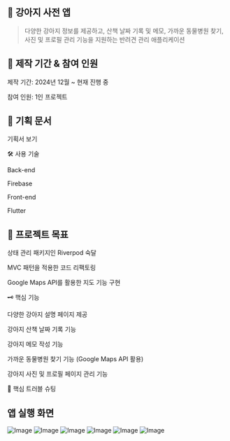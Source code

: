 🐶 강아지 사전 앱
---

>다양한 강아지 정보를 제공하고, 산책 날짜 기록 및 메모, 가까운 동물병원 찾기, 사진 및 프로필 관리 기능을 지원하는 반려견 관리 애플리케이션

📅 제작 기간 & 참여 인원
---
제작 기간: 2024년 12월 ~ 현재 진행 중

참여 인원: 1인 프로젝트

📜 기획 문서
---
기획서 보기

🛠 사용 기술

Back-end

Firebase

Front-end

Flutter

🎯 프로젝트 목표
---
상태 관리 패키지인 Riverpod 숙달

MVC 패턴을 적용한 코드 리팩토링

Google Maps API를 활용한 지도 기능 구현

🗝 핵심 기능

다양한 강아지 설명 페이지 제공

강아지 산책 날짜 기록 기능

강아지 메모 작성 기능

가까운 동물병원 찾기 기능 (Google Maps API 활용)

강아지 사진 및 프로필 페이지 관리 기능

🚧 핵심 트러블 슈팅

## **앱 실행 화면**

![Image](https://github.com/user-attachments/assets/ca5f80de-8361-4690-85fa-5d8c5739c3c3)
![Image](https://github.com/user-attachments/assets/795c7a93-5a46-4062-b07f-4bdee0d9f220)
![Image](https://github.com/user-attachments/assets/8554930a-24b9-4b48-a1dd-620e3054aa7f)
![Image](https://github.com/user-attachments/assets/b9247f22-bd33-407e-9b72-8bbc532363ac)
![Image](https://github.com/user-attachments/assets/59525af5-6fd8-4588-9015-6075a2a60776)
![Image](https://github.com/user-attachments/assets/d73ebc33-49ba-4f06-86c1-9ba21b529b12)

